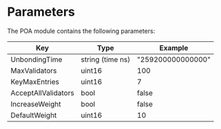 # Parameters

The POA module contains the following parameters:

| Key                 | Type             | Example           |
| ------------------- | ---------------- | ----------------- |
| UnbondingTime       | string (time ns) | "259200000000000" |
| MaxValidators       | uint16           | 100               |
| KeyMaxEntries       | uint16           | 7                 |
| AcceptAllValidators | bool             | false             |
| IncreaseWeight      | bool             | false             |
| DefaultWeight       | uint16           | 10                |
